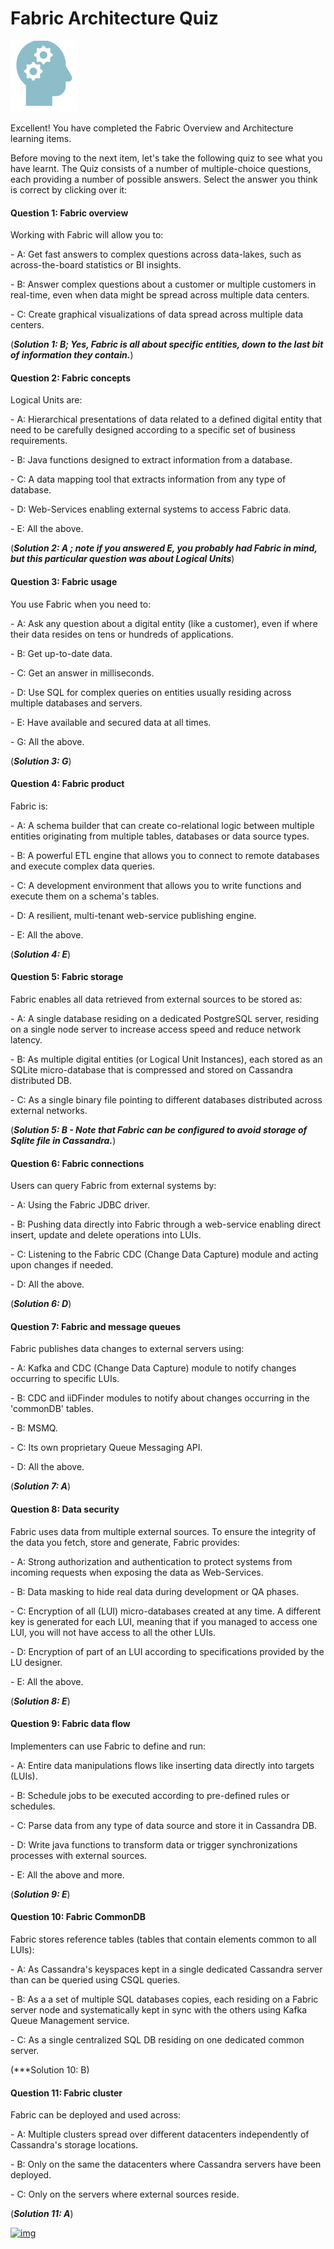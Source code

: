 # Fabric Architecture Quiz

![](/academy/Training_Level_1/03_fabric_basic_LU/images/Quiz.png) 



Excellent! 
You have completed the Fabric Overview and Architecture learning items.

 
Before moving to the next item, let's take the following quiz to see what you have learnt. The Quiz consists of a number of multiple-choice questions, each providing a number of possible answers. Select the answer you think is correct by clicking over it:



#### Question 1: Fabric overview

Working with Fabric will allow you to:


\-  A: Get fast answers to complex questions across data-lakes, such as across-the-board statistics or BI insights.


\-  B: Answer complex questions about a customer or multiple customers in real-time, even when data might be spread across multiple data centers.


\-  C: Create graphical visualizations of data spread across multiple data centers.


(***Solution 1: B; Yes, Fabric is all about specific entities, down to the last bit of information they contain.***)



#### Question 2: Fabric concepts

Logical Units are:


\- A: Hierarchical presentations of data related to a defined digital entity that need to be carefully designed according to a specific set of business requirements.


\-  B: Java functions designed to extract information from a database.  


\-  C: A data mapping tool that extracts information from any type of database.


\-  D: Web-Services enabling external systems to access Fabric data. 


\-  E: All the above.


(***Solution 2: A ; note if you answered E, you probably had Fabric in mind, but this particular question was about Logical Units***)

 

#### Question 3: Fabric usage

You use Fabric when you need to:


\- A: Ask any question about a digital entity (like a customer), even if where their data resides on tens or hundreds of applications.


\- B: Get up-to-date data.


\- C: Get an answer in milliseconds. 


\- D: Use SQL for complex queries on entities usually residing across multiple databases and servers.


\- E: Have available and secured data at all times.


\- G: All the above.


(***Solution 3: G***)



#### Question 4: Fabric product

Fabric is:


\- A: A schema builder that can create co-relational logic between multiple entities originating from multiple tables, databases or data source types.


\- B: A powerful ETL engine that allows you to connect to remote databases and execute complex data queries. 


\- C: A development environment that allows you to write functions and execute them on a schema's tables.


\- D: A resilient, multi-tenant web-service publishing engine. 


\- E: All the above.

(***Solution 4: E***)



#### Question 5: Fabric storage

Fabric enables all data retrieved from external sources to be stored as:


\- A: A single database residing on a dedicated PostgreSQL server, residing on a single node server to increase access speed and reduce network latency.


\- B: As multiple digital entities (or Logical Unit Instances), each stored as an SQLite micro-database that is compressed and stored on Cassandra distributed DB.


\- C: As a single binary file pointing to different databases distributed across external networks.


 (***Solution 5: B - Note that Fabric can be configured to avoid storage of Sqlite file in Cassandra.***)



#### Question 6: Fabric connections

Users can query Fabric from external systems by:


\- A: Using the Fabric JDBC driver.


\- B: Pushing data directly into Fabric through a web-service enabling direct insert, update and delete operations into LUIs.


\- C: Listening to the Fabric CDC (Change Data Capture) module and acting upon changes if needed.


\- D: All the above.


(***Solution 6: D***)



####  Question 7: Fabric and message queues

Fabric publishes data changes to external servers using:


\- A: Kafka and CDC (Change Data Capture) module to notify changes occurring to specific LUIs.


\- B: CDC and iiDFinder modules to notify about changes occurring in the 'commonDB' tables.


\- B: MSMQ.


\- C: Its own proprietary Queue Messaging API.


\- D: All the above.


(***Solution 7: A***)



#### Question 8: Data security

Fabric uses data from multiple external sources. To ensure the integrity of the data you fetch, store and generate, Fabric provides:


\- A: Strong authorization and authentication to protect systems from incoming requests when exposing the data as Web-Services. 


\- B: Data masking to hide real data during development or QA phases.


\- C: Encryption of all (LUI) micro-databases created at any time. A different key is generated for each LUI, meaning that if you managed to access one LUI, you will not have access to all the other LUIs.


\- D: Encryption of part of an LUI according to specifications provided by the LU designer. 


\- E: All the above.


(***Solution 8: E***)

 

#### Question 9: Fabric data flow

Implementers can use Fabric to define and run:


\- A: Entire data manipulations flows like inserting data directly into targets (LUIs).


\- B: Schedule jobs to be executed according to pre-defined rules or schedules.


\- C: Parse data from any type of data source and store it in Cassandra DB.


\- D: Write java functions to transform data or trigger synchronizations processes with external sources.


\- E: All the above and more. 


(***Solution 9: E***)



#### Question 10: Fabric CommonDB

Fabric stores reference tables (tables that contain elements common to all LUIs):


\- A: As Cassandra's keyspaces kept in a single dedicated Cassandra server than can be queried using CSQL queries.


\- B: As a a set of multiple SQL databases copies, each residing on a Fabric server node and systematically kept in sync with the others using Kafka Queue Management service.

\- C: As a single centralized SQL DB residing on one dedicated common server. 

 (***Solution 10: B)



#### Question 11: Fabric cluster

Fabric can be deployed and used across:


\- A: Multiple clusters spread over different datacenters independently of Cassandra's storage locations.


\- B: Only on the same the datacenters where Cassandra servers have been deployed.


\- C: Only on the servers where external sources reside.


 (***Solution 11: A***)



[![img](https://github.com/k2view-academy/K2View-Academy/raw/master/articles/images/Previous.png)](/academy/Training_Level_1/02_Fabric_Architecture/2_1_FabricArchitectureOverview.md)
